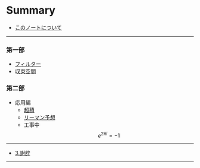 # Summary

* [このノートについて](README.md)

---

### 第一部

* [フィルター](Chapter1/Filter.md)
* [収束空間](Chapter1/ConvergentSpace.md)

### 第二部

* 応用編
    * [超積](Chapter2/Ultraproduct.md)
    * [リーマン予想](Chapter2/Riemann.md)
    * 工事中$${e^{2\pi i}=-1}$$

----

* [3.謝辞](Acknowledgement.md)

----